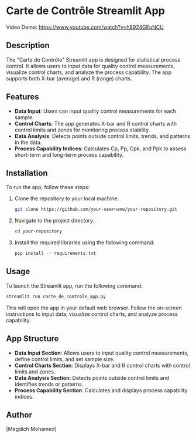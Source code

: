# Carte de Contrôle Streamlit App
Video Demo: https://www.youtube.com/watch?v=h8924GEuNCU
## Description

The "Carte de Contrôle" Streamlit app is designed for statistical process control. It allows users to input data for quality control measurements, visualize control charts, and analyze the process capability. The app supports both X-bar (average) and R (range) charts.

## Features

- **Data Input**: Users can input quality control measurements for each sample.
- **Control Charts**: The app generates X-bar and R control charts with control limits and zones for monitoring process stability.
- **Data Analysis**: Detects points outside control limits, trends, and patterns in the data.
- **Process Capability Indices**: Calculates Cp, Pp, Cpk, and Ppk to assess short-term and long-term process capability.

## Installation

To run the app, follow these steps:

1. Clone the repository to your local machine:

   ```bash
   git clone https://github.com/your-username/your-repository.git
   ```

2. Navigate to the project directory:

   ```bash
   cd your-repository
   ```

3. Install the required libraries using the following command:

   ```bash
   pip install -r requirements.txt
   ```

## Usage

To launch the Streamlit app, run the following command:

```bash
streamlit run carte_de_controle_app.py
```

This will open the app in your default web browser. Follow the on-screen instructions to input data, visualize control charts, and analyze process capability.

## App Structure

- **Data Input Section**: Allows users to input quality control measurements, define control limits, and set sample size.
- **Control Charts Section**: Displays X-bar and R control charts with control limits and zones.
- **Data Analysis Section**: Detects points outside control limits and identifies trends or patterns.
- **Process Capability Section**: Calculates and displays process capability indices.

## Author

[Megdich Mohamed]


